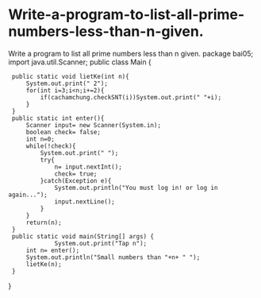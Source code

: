 # Write-a-program-to-list-all-prime-numbers-less-than-n-given.
Write a program to list all prime numbers less than n given.
package bai05;
import java.util.Scanner;
public class Main {
 
     public static void lietKe(int n){
         System.out.print(" 2");
         for(int i=3;i<n;i+=2){
             if(cachamchung.checkSNT(i))System.out.print(" "+i);
         }
     }
     public static int enter(){
         Scanner input= new Scanner(System.in);
         boolean check= false;
         int n=0;
         while(!check){
             System.out.print(" ");
             try{
                 n= input.nextInt();
                 check= true;
             }catch(Exception e){
                 System.out.println("You must log in! or log in again...");
                 input.nextLine();
             }
         }
         return(n);
     }
     public static void main(String[] args) {
                 System.out.print("Tap n");
         int n= enter();
         System.out.println("Small numbers than "+n+ " ");
         lietKe(n);
     }
 
}
